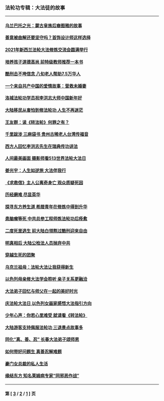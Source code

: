 ### 法轮功专辑：大法徒的故事
---
#### [乌兰巴托之光：蒙古皇族后裔图雅的故事](../../pages/nf1147481/n13155759.md?10260430) 
#### [善意被曲解还要坚守吗？首饰设计师这样选择](../../pages/nf1147481/n13077575.md?10260430) 
#### [2021年新西兰法轮大法修炼交流会圆满举行](../../pages/nf1147481/n13033149.md?10260430) 
#### [培养孩子道德高尚 前特级教师推荐一本书](../../pages/nf1147481/n12938640.md?10260430) 
#### [酷刑击不垮信念 八旬老人帮助7.5万华人](../../pages/nf1147481/n12880712.md?10260430) 
#### [一个来自共产中国的爱情故事：营救未婚妻](../../pages/nf1147481/n12778386.md?10260430) 
#### [洛城法轮功学员祝李洪志大师中国新年好](../../pages/nf1147481/n12724685.md?10260430) 
#### [大陆移民从害怕到修法轮功 人生不再迷茫](../../pages/nf1147481/n12414325.md?10260430) 
#### [王友群：读《转法轮》何罪之有？](../../pages/nf1147481/n12408647.md?10260430) 
#### [千里跋涉 三麻袋书 贵州古稀老人台湾传福音](../../pages/nf1147481/n12198750.md?10260430) 
#### [西方人回忆李洪志先生在瑞典传功讲法](../../pages/nf1147481/n12099607.md?10260430) 
#### [人间最美画面 摄影师看513世界法轮大法日](../../pages/nf1147481/n12094118.md?10260430) 
#### [姜光宇：人生如逆旅 大法伴我行](../../pages/nf1147481/n12088664.md?10260430) 
#### [《求救信》主人公离奇身亡 观众质疑死因](../../pages/nf1147481/n11845215.md?10260430) 
#### [历经磨难 尽显英华](../../pages/nf1147481/n11723297.md?10260430) 
#### [探寻东方养生道 希腊青年在修炼中得到升华](../../pages/nf1147481/n11494502.md?10260430) 
#### [患脑瘤等死 中共总参工程师炼法轮功后痊愈](../../pages/nf1147481/n11466682.md?10260430) 
#### [二度死里逃生 前大陆白领熬过酷刑迎来自由](../../pages/nf1147481/n11368594.md?10260430) 
#### [明真相后 大陆公检法人员抛弃中共](../../pages/nf1147481/n11358618.md?10260430) 
#### [穿越生死的团聚](../../pages/nf1147481/n11258922.md?10260430) 
#### [乌克兰祖母：法轮大法让我获得新生](../../pages/nf1147481/n11269457.md?10260430) 
#### [以色列母亲修大法学会聆听 亲子关系更融洽](../../pages/nf1147481/n11268195.md?10260430) 
#### [大法弟子回忆与师父在一起的美好时光](../../pages/nf1147481/n11267759.md?10260430) 
#### [庆法轮大法日 以色列女画家感悟大法指引方向](../../pages/nf1147481/n11267735.md?10260430) 
#### [少年心声：你若心里难受 就请看《转法轮》](../../pages/nf1147481/n11267496.md?10260430) 
#### [大陆游客支持佩服法轮功 三退景点故事多](../../pages/nf1147481/n11267378.md?10260430) 
#### [同化“真、善、忍” 长春大法弟子颂师恩](../../pages/nf1147481/n11266497.md?10260430) 
#### [如何带好问题生 真善忍解难题](../../pages/nf1147481/n11243655.md?10260430) 
#### [豪门女总裁的私人生活](../../pages/nf1147481/n10127794.md?10260430) 
#### [缘结东方 知名莱姆病专家“同邪恶作战”](../../pages/nf1147481/n10682468.md?10260430) 

---
#### 第 [ [3](./3.md?10260430) / [2](./2.md?10260430) / [1](./1.md?10260430) ] 页

